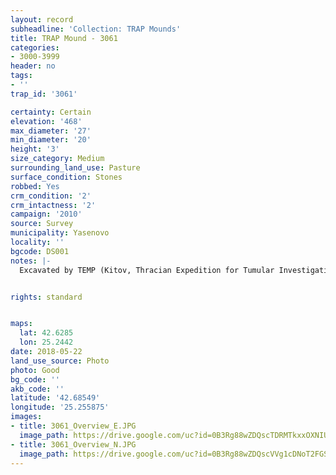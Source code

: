 ```yaml
---
layout: record
subheadline: 'Collection: TRAP Mounds'
title: TRAP Mound - 3061
categories:
- 3000-3999
header: no
tags:
- ''
trap_id: '3061'

certainty: Certain
elevation: '468'
max_diameter: '27'
min_diameter: '20'
height: '3'
size_category: Medium
surrounding_land_use: Pasture
surface_condition: Stones
robbed: Yes
crm_condition: '2'
crm_intactness: '2'
campaign: '2010'
source: Survey
municipality: Yasenovo
locality: ''
bgcode: DS001
notes: |-
  Excavated by TEMP (Kitov, Thracian Expedition for Tumular Investigations).


rights: standard


maps:
  lat: 42.6285
  lon: 25.2442
date: 2018-05-22
land_use_source: Photo
photo: Good
bg_code: ''
akb_code: ''
latitude: '42.68549'
longitude: '25.255875'
images:
- title: 3061_Overview_E.JPG
  image_path: https://drive.google.com/uc?id=0B3Rg88wZDQscTDRMTkxxOXNIU1U
- title: 3061_Overview_N.JPG
  image_path: https://drive.google.com/uc?id=0B3Rg88wZDQscVVg1cDNoT2FGSUE
---
```

